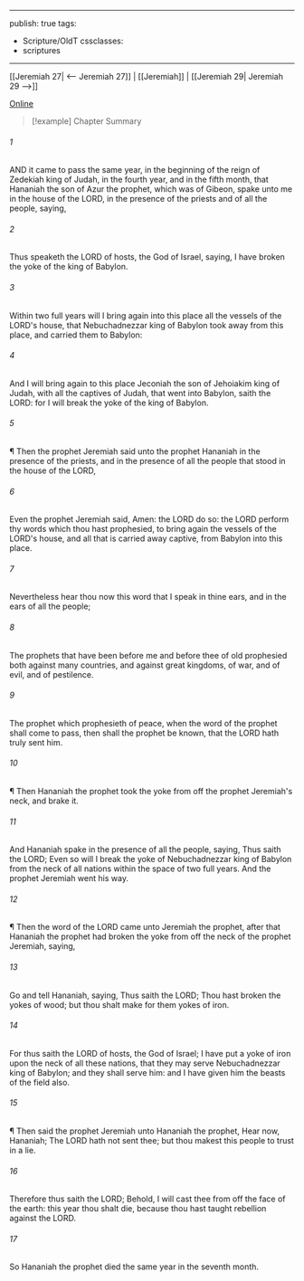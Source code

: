 

---
publish: true
tags:
  - Scripture/OldT
cssclasses:
  - scriptures
---
[[Jeremiah 27| <-- Jeremiah 27]] | [[Jeremiah]] | [[Jeremiah 29| Jeremiah 29 -->]]

[Online](https://churchofjesuschrist.org/study/scriptures/ot/jer/28?lang=eng)

>[!example] Chapter Summary
>
###### 1
AND it came to pass the same year, in the beginning of the reign of Zedekiah king of Judah, in the fourth year, and in the fifth month, that Hananiah the son of Azur the prophet, which was of Gibeon, spake unto me in the house of the LORD, in the presence of the priests and of all the people, saying,
###### 2
Thus speaketh the LORD of hosts, the God of Israel, saying, I have broken the yoke of the king of Babylon.
###### 3
Within two full years will I bring again into this place all the vessels of the LORD's house, that Nebuchadnezzar king of Babylon took away from this place, and carried them to Babylon:
###### 4
And I will bring again to this place Jeconiah the son of Jehoiakim king of Judah, with all the captives of Judah, that went into Babylon, saith the LORD: for I will break the yoke of the king of Babylon.
###### 5
¶ Then the prophet Jeremiah said unto the prophet Hananiah in the presence of the priests, and in the presence of all the people that stood in the house of the LORD,
###### 6
Even the prophet Jeremiah said, Amen: the LORD do so: the LORD perform thy words which thou hast prophesied, to bring again the vessels of the LORD's house, and all that is carried away captive, from Babylon into this place.
###### 7
Nevertheless hear thou now this word that I speak in thine ears, and in the ears of all the people;
###### 8
The prophets that have been before me and before thee of old prophesied both against many countries, and against great kingdoms, of war, and of evil, and of pestilence.
###### 9
The prophet which prophesieth of peace, when the word of the prophet shall come to pass, then shall the prophet be known, that the LORD hath truly sent him.
###### 10
¶ Then Hananiah the prophet took the yoke from off the prophet Jeremiah's neck, and brake it.
###### 11
And Hananiah spake in the presence of all the people, saying, Thus saith the LORD; Even so will I break the yoke of Nebuchadnezzar king of Babylon from the neck of all nations within the space of two full years.  And the prophet Jeremiah went his way.
###### 12
¶ Then the word of the LORD came unto Jeremiah the prophet, after that Hananiah the prophet had broken the yoke from off the neck of the prophet Jeremiah, saying,
###### 13
Go and tell Hananiah, saying, Thus saith the LORD; Thou hast broken the yokes of wood; but thou shalt make for them yokes of iron.
###### 14
For thus saith the LORD of hosts, the God of Israel; I have put a yoke of iron upon the neck of all these nations, that they may serve Nebuchadnezzar king of Babylon; and they shall serve him: and I have given him the beasts of the field also.
###### 15
¶ Then said the prophet Jeremiah unto Hananiah the prophet, Hear now, Hananiah; The LORD hath not sent thee; but thou makest this people to trust in a lie.
###### 16
Therefore thus saith the LORD; Behold, I will cast thee from off the face of the earth: this year thou shalt die, because thou hast taught rebellion against the LORD.
###### 17
So Hananiah the prophet died the same year in the seventh month.



